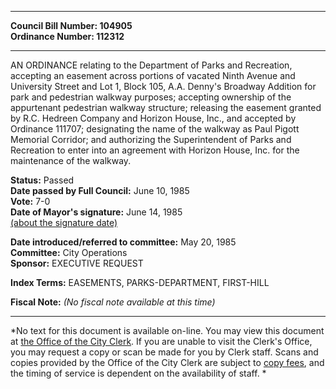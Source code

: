 * * * * *  
  
**Council Bill Number: [](#h0)[](#h2)104905**   
**Ordinance Number: 112312**  
  
* * * * *  
  
AN ORDINANCE relating to the Department of Parks and Recreation, accepting an easement across portions of vacated Ninth Avenue and University Street and Lot 1, Block 105, A.A. Denny's Broadway Addition for park and pedestrian walkway purposes; accepting ownership of the appurtenant pedestrian walkway structure; releasing the easement granted by R.C. Hedreen Company and Horizon House, Inc., and accepted by Ordinance 111707; designating the name of the walkway as Paul Pigott Memorial Corridor; and authorizing the Superintendent of Parks and Recreation to enter into an agreement with Horizon House, Inc. for the maintenance of the walkway.  
  
**Status:** Passed   
**Date passed by Full Council:** June 10, 1985   
**Vote:** 7-0   
**Date of Mayor's signature:** June 14, 1985   
[(about the signature date)](/~public/approvaldate.htm)   
  
  
**Date introduced/referred to committee:** May 20, 1985   
**Committee:** City Operations   
**Sponsor:** EXECUTIVE REQUEST   
  
**Index Terms:** EASEMENTS, PARKS-DEPARTMENT, FIRST-HILL  
  
**Fiscal Note:** *(No fiscal note available at this time)*  
  
* * * * *  
  
*No text for this document is available on-line. You may view this document at [the Office of the City Clerk](http://www.seattle.gov/leg/clerk/contactUs.htm). If you are unable to visit the Clerk's Office, you may request a copy or scan be made for you by Clerk staff. Scans and copies provided by the Office of the City Clerk are subject to [copy fees](http://clerk.seattle.gov/~public/clerkfees.htm), and the timing of service is dependent on the availability of staff. *  
  
  
